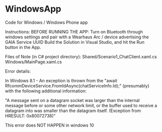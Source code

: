 # WindowsApp
Code for Windows / Windows Phone app 

Instructions:
BEFORE RUNNING THE APP: Turn on Bluetooth through windows settings and pair with a Wearhaus Arc / device advertising the GAIA Service UUID
Build the Solution in Visual Studio, and hit the Run button in the App.

Files of Note (in C# project directory):
Shared/Scenario1_ChatClient.xaml.cs
Windows/MainPage.xaml.cs

Error details:

In Windows 8.1 -
An exception is thrown from the "await RfcommDeviceService.FromIdAsync(chatServiceInfo.Id);" (presumably) with the following additional information:

"A message sent on a datagram socket was larger than the internal message before or some other network limit, or the buffer used to receive a datagram into was smaller than the datagram itself. (Exception from HRESULT: 0x80072738)"

This error does NOT HAPPEN in windows 10
